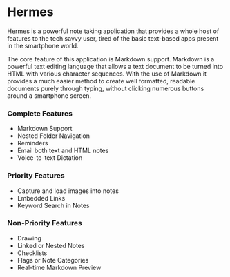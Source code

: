 # Hermes
Hermes is a powerful note taking application that provides a whole host of features to the tech savvy user, tired of the basic text-based apps present in the smartphone world.

The core feature of this application is Markdown support. Markdown is a powerful text editing language that allows a text document to be turned into HTML with various character sequences. With the use of Markdown it provides a much easier method to create well formatted, readable documents purely through typing, without clicking numerous buttons around a smartphone screen.

### Complete Features
* Markdown Support
* Nested Folder Navigation
* Reminders
* Email both text and HTML notes
* Voice-to-text Dictation

### Priority Features
* Capture and load images into notes
* Embedded Links
* Keyword Search in Notes

### Non-Priority Features
* Drawing
* Linked or Nested Notes
* Checklists
* Flags or Note Categories
* Real-time Markdown Preview


